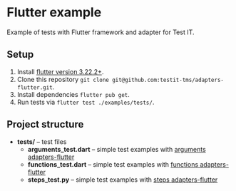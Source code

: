 # Flutter example

Example of tests with Flutter framework and adapter for Test IT.

## Setup

1. Install [flutter version 3.22.2+](https://docs.flutter.dev/release/archive).
2. Clone this repository `git clone git@github.com:testit-tms/adapters-flutter.git`.
3. Install dependencies `flutter pub get`.
4. Run tests via `flutter test ./examples/tests/`.

## Project structure

* **tests/** – test files
    * **arguments_test.dart** – simple test examples
      with [arguments adapters-flutter](https://github.com/testit-tms/adapters-flutter?tab=readme-ov-file#metadata-of-autotest)
    * **functions_test.dart** – simple test examples
      with [functions adapters-flutter](https://github.com/testit-tms/adapters-flutter?tab=readme-ov-file#metadata-of-autotest)
    * **steps_test.py** – simple test examples
      with [steps adapters-flutter](https://github.com/testit-tms/adapters-flutter?tab=readme-ov-file#metadata-of-autotest)
